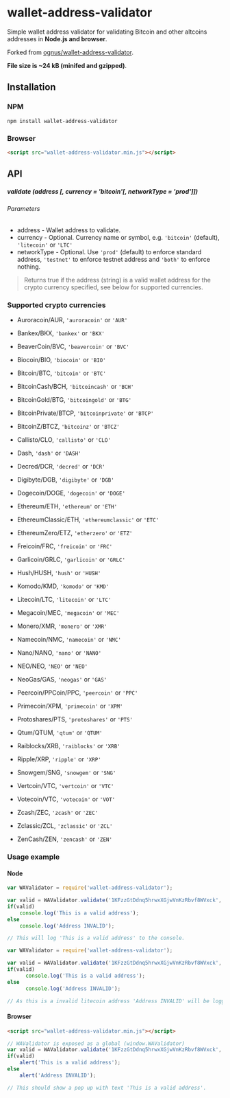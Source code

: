 # wallet-address-validator
Simple wallet address validator for validating Bitcoin and other altcoins addresses in **Node.js and browser**.

Forked from [ognus/wallet-address-validator](https://github.com/ognus/wallet-address-validator).

**File size is ~24 kB (minifed and gzipped)**.

## Installation

### NPM
```
npm install wallet-address-validator
```

### Browser
```html
<script src="wallet-address-validator.min.js"></script>
```

## API

##### validate (address [, currency = 'bitcoin'[, networkType = 'prod']])

###### Parameters
* address - Wallet address to validate.
* currency - Optional. Currency name or symbol, e.g. `'bitcoin'` (default), `'litecoin'` or `'LTC'`
* networkType - Optional. Use `'prod'` (default) to enforce standard address, `'testnet'` to enforce testnet address and `'both'` to enforce nothing.

> Returns true if the address (string) is a valid wallet address for the crypto currency specified, see below for supported currencies.

### Supported crypto currencies

* Auroracoin/AUR, `'auroracoin'` or `'AUR'`

* Bankex/BKX, `'bankex'` or `'BKX'`
* BeaverCoin/BVC, `'beavercoin'` or `'BVC'`
* Biocoin/BIO, `'biocoin'` or `'BIO'`
* Bitcoin/BTC, `'bitcoin'` or `'BTC'`
* BitcoinCash/BCH, `'bitcoincash'` or `'BCH'`
* BitcoinGold/BTG, `'bitcoingold'` or `'BTG'`
* BitcoinPrivate/BTCP, `'bitcoinprivate'` or `'BTCP'`
* BitcoinZ/BTCZ, `'bitcoinz'` or `'BTCZ'`

* Callisto/CLO, `'callisto'` or `'CLO'`

* Dash, `'dash'` or `'DASH'`
* Decred/DCR, `'decred'` or `'DCR'`
* Digibyte/DGB, `'digibyte'` or `'DGB'`
* Dogecoin/DOGE, `'dogecoin'` or `'DOGE'`

* Ethereum/ETH, `'ethereum'` or `'ETH'`
* EthereumClassic/ETH, `'ethereumclassic'` or `'ETC'`
* EthereumZero/ETZ, `'etherzero'` or `'ETZ'`

* Freicoin/FRC, `'freicoin'` or `'FRC'`

* Garlicoin/GRLC, `'garlicoin'` or `'GRLC'`

* Hush/HUSH, `'hush'` or `'HUSH'`

* Komodo/KMD, `'komodo'` or `'KMD'`

* Litecoin/LTC, `'litecoin'` or `'LTC'`

* Megacoin/MEC, `'megacoin'` or `'MEC'`

* Monero/XMR, `'monero'` or `'XMR'`

* Namecoin/NMC, `'namecoin'` or `'NMC'`
* Nano/NANO, `'nano'` or `'NANO'`
* NEO/NEO, `'NEO'` or `'NEO'`
* NeoGas/GAS, `'neogas'` or `'GAS'`

* Peercoin/PPCoin/PPC, `'peercoin'` or `'PPC'`
* Primecoin/XPM, `'primecoin'` or `'XPM'`
* Protoshares/PTS, `'protoshares'` or `'PTS'`

* Qtum/QTUM, `'qtum'` or `'QTUM'`

* Raiblocks/XRB, `'raiblocks'` or `'XRB'`
* Ripple/XRP, `'ripple'` or `'XRP'`

* Snowgem/SNG, `'snowgem'` or `'SNG'`

* Vertcoin/VTC, `'vertcoin'` or `'VTC'`

* Votecoin/VTC, `'votecoin'` or `'VOT'`

* Zcash/ZEC, `'zcash'` or `'ZEC'`

* Zclassic/ZCL, `'zclassic'` or `'ZCL'`

* ZenCash/ZEN, `'zencash'` or `'ZEN'`


### Usage example

#### Node
```javascript
var WAValidator = require('wallet-address-validator');

var valid = WAValidator.validate('1KFzzGtDdnq5hrwxXGjwVnKzRbvf8WVxck', 'BTC');
if(valid)
	console.log('This is a valid address');
else
	console.log('Address INVALID');

// This will log 'This is a valid address' to the console.
```

```javascript
var WAValidator = require('wallet-address-validator');

var valid = WAValidator.validate('1KFzzGtDdnq5hrwxXGjwVnKzRbvf8WVxck', 'litecoin', 'testnet');
if(valid)
      console.log('This is a valid address');
else
      console.log('Address INVALID');

// As this is a invalid litecoin address 'Address INVALID' will be logged to console.
```

#### Browser
```html
<script src="wallet-address-validator.min.js"></script>
```

```javascript
// WAValidator is exposed as a global (window.WAValidator)
var valid = WAValidator.validate('1KFzzGtDdnq5hrwxXGjwVnKzRbvf8WVxck', 'bitcoin');
if(valid)
    alert('This is a valid address');
else
    alert('Address INVALID');

// This should show a pop up with text 'This is a valid address'.
```
